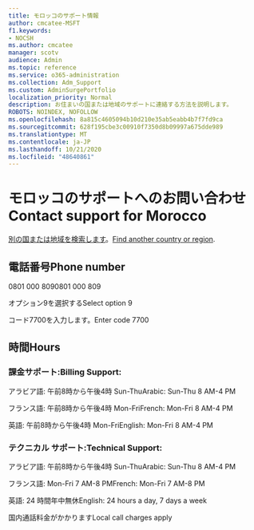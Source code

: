 ```yaml
---
title: モロッコのサポート情報
author: cmcatee-MSFT
f1.keywords:
- NOCSH
ms.author: cmcatee
manager: scotv
audience: Admin
ms.topic: reference
ms.service: o365-administration
ms.collection: Adm_Support
ms.custom: AdminSurgePortfolio
localization_priority: Normal
description: お住まいの国または地域のサポートに連絡する方法を説明します。
ROBOTS: NOINDEX, NOFOLLOW
ms.openlocfilehash: 8a815c4605094b10d210e35ab5eabb4b7f7fd9ca
ms.sourcegitcommit: 628f195cbe3c00910f7350d8b09997a675dde989
ms.translationtype: MT
ms.contentlocale: ja-JP
ms.lasthandoff: 10/21/2020
ms.locfileid: "48640861"
---
```

# <a name="contact-support-for-morocco"></a><span data-ttu-id="addb0-103">モロッコのサポートへのお問い合わせ</span><span class="sxs-lookup"><span data-stu-id="addb0-103">Contact support for Morocco</span></span>

<span data-ttu-id="addb0-104">[別の国または地域を検索します](../contact-support-for-business-products.md)。</span><span class="sxs-lookup"><span data-stu-id="addb0-104">[Find another country or region](../contact-support-for-business-products.md).</span></span>

## <a name="phone-number"></a><span data-ttu-id="addb0-105">電話番号</span><span class="sxs-lookup"><span data-stu-id="addb0-105">Phone number</span></span>
<span data-ttu-id="addb0-106">0801 000 809</span><span class="sxs-lookup"><span data-stu-id="addb0-106">0801 000 809</span></span>

<span data-ttu-id="addb0-107">オプション9を選択する</span><span class="sxs-lookup"><span data-stu-id="addb0-107">Select option 9</span></span>

<span data-ttu-id="addb0-108">コード7700を入力します。</span><span class="sxs-lookup"><span data-stu-id="addb0-108">Enter code 7700</span></span>

## <a name="hours"></a><span data-ttu-id="addb0-109">時間</span><span class="sxs-lookup"><span data-stu-id="addb0-109">Hours</span></span>
### <a name="billing-support"></a><span data-ttu-id="addb0-110">課金サポート:</span><span class="sxs-lookup"><span data-stu-id="addb0-110">Billing Support:</span></span>

<span data-ttu-id="addb0-111">アラビア語: 午前8時から午後4時 Sun-Thu</span><span class="sxs-lookup"><span data-stu-id="addb0-111">Arabic: Sun-Thu 8 AM-4 PM</span></span>

<span data-ttu-id="addb0-112">フランス語: 午前8時から午後4時 Mon-Fri</span><span class="sxs-lookup"><span data-stu-id="addb0-112">French: Mon-Fri 8 AM-4 PM</span></span>

<span data-ttu-id="addb0-113">英語: 午前8時から午後4時 Mon-Fri</span><span class="sxs-lookup"><span data-stu-id="addb0-113">English: Mon-Fri 8 AM-4 PM</span></span>

### <a name="technical-support"></a><span data-ttu-id="addb0-114">テクニカル サポート:</span><span class="sxs-lookup"><span data-stu-id="addb0-114">Technical Support:</span></span>

<span data-ttu-id="addb0-115">アラビア語: 午前8時から午後4時 Sun-Thu</span><span class="sxs-lookup"><span data-stu-id="addb0-115">Arabic: Sun-Thu 8 AM-4 PM</span></span>

<span data-ttu-id="addb0-116">フランス語: Mon-Fri 7 AM-8 PM</span><span class="sxs-lookup"><span data-stu-id="addb0-116">French: Mon-Fri 7 AM-8 PM</span></span>

<span data-ttu-id="addb0-117">英語: 24 時間年中無休</span><span class="sxs-lookup"><span data-stu-id="addb0-117">English: 24 hours a day, 7 days a week</span></span>

<span data-ttu-id="addb0-118">国内通話料金がかかります</span><span class="sxs-lookup"><span data-stu-id="addb0-118">Local call charges apply</span></span>
